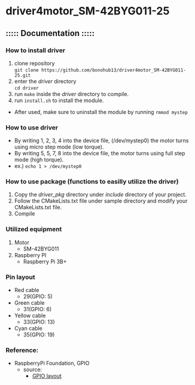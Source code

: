 # driver4motor_SM-42BYG011-25

## ::::: Documentation :::::
### How to install driver
1. clone repository<br/>
```git clone https://github.com/bonohub13/driver4motor_SM-42BYG011-25.git```
2. enter the _driver_ directory<br/>
```cd driver```
3. run ```make``` inside the _driver_ directory to compile.
4. run ```install.sh``` to install the module.
- After used, make sure to uninstall the module by running ```rmmod mystep```

### How to use driver
- By writing 1, 2, 3, 4 into the device file, (/dev/mystep0) the motor turns using micro step mode (low torque).
- By writing 5, 5, 7, 8 into the device file, the motor turns using full step mode (high torque).
- ex.) ```echo 1 > /dev/mystep0```
### How to use package (functions to easilly utilize the driver)
1. Copy the _driver\_pkg_ directory under _include_ directory of your project.
2. Follow the CMakeLists.txt file under sample directory and modify your CMakeLists.txt file.
3. Compile

### Utilized equipment
1. Motor
    - SM-42BYG011
2. Raspberry PI
    - Raspberry Pi 3B+

### Pin layout
- Red cable
    - 29(GPIO: 5)
- Green cable
    - 31(GPIO: 6)
- Yellow cable
    - 33(GPIO: 13)
- Cyan cable
    - 35(GPIO: 19)
### Reference:
- RaspberryPi Foundation, GPIO
    - source:
        - [GPIO layout](https://www.raspberrypi.org/documentation/usage/gpio/README.md)
